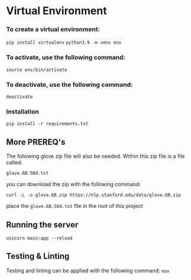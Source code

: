 # Virtual Environment

### To create a virtual environment:
`pip install virtualenv`
`python3.9 -m venv env`

### To activate, use the following command:
`source env/bin/activate`

### To deactivate, use the following command:
`deactivate`

### Installation
`pip install -r requirements.txt`

## More PREREQ's

The following glove zip file will also be needed. Within this zip file is a file called:

`glove.6B.50d.txt`

you can download the zip with the following command:

`curl -L -o glove.6B.zip https://nlp.stanford.edu/data/glove.6B.zip`

place the `glove.6B.50d.txt` file in the root of this project

## Running the server
`uvicorn main:app --reload`

## Testing & Linting
Testing and linting can be applied with the following command:
`nox`